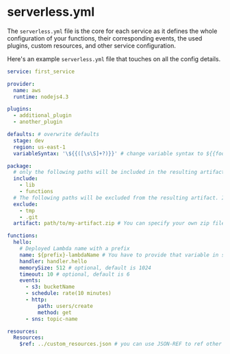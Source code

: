 # serverless.yml

The `serverless.yml` file is the core for each service as it defines the whole configuration of your functions, their
corresponding events, the used plugins, custom resources, and other service configuration.

Here's an example `serverless.yml` file that touches on all the config details.

```yml
service: first_service

provider:
  name: aws
  runtime: nodejs4.3

plugins:
  - additional_plugin
  - another_plugin

defaults: # overwrite defaults
  stage: dev
  region: us-east-1
  variableSyntax: '\${{([\s\S]+?)}}' # change variable syntax to ${{foo}}

package:
  # only the following paths will be included in the resulting artifact which will be uploaded. Without specific include everything in the current folder will be included
  include:
    - lib
    - functions
  # The following paths will be excluded from the resulting artifact. If both include and exclude are defined we first apply the include, then the exclude so files are guaranteed to be excluded
  exclude:
    - tmp
    - .git
  artifact: path/to/my-artifact.zip # You can specify your own zip file for your service. Serverless won't zip your service if this is set

functions:
  hello:
    # Deployed Lambda name with a prefix
    name: ${prefix}-lambdaName # You have to provide that variable in serverless.env.yml
    handler: handler.hello
    memorySize: 512 # optional, default is 1024
    timeout: 10 # optional, default is 6
    events:
      - s3: bucketName
      - schedule: rate(10 minutes)
      - http:
          path: users/create
          method: get
      - sns: topic-name

resources:
  Resources:
    $ref: ../custom_resources.json # you can use JSON-REF to ref other JSON files
```
